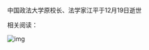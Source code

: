 中国政法大学原校长、法学家江平于12月19日逝世


相关阅读：


![img](https://chinadigitaltimes.net/chinese/files/2023/12/2023.12.19.png)

